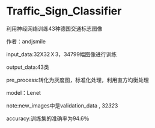 # Traffic_Sign_Classifier
利用神经网络训练43种德国交通标志图像

作者：andjsmile

input_data:32X32Ｘ3，34799幅图像进行训练

output_data:43类

pre_process:转化为灰度图，标准化处理，利用直方均衡处理

model：Lenet

note:new_images中是validation_data , 32*32*3

accuracy:训练集的准确率为94.6％
